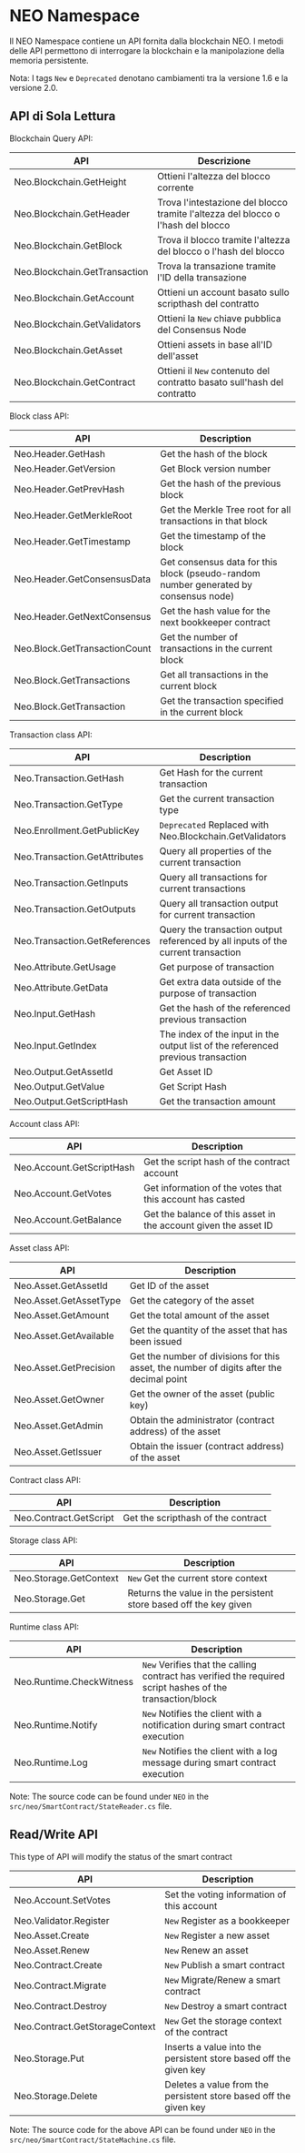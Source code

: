 # NEO Namespace

Il NEO Namespace contiene un API fornita dalla blockchain NEO. I metodi delle API permettono di interrogare la blockchain e la manipolazione della memoria persistente.

Nota: I tags `New` e `Deprecated` denotano cambiamenti tra la versione 1.6 e la versione 2.0.

## API di Sola Lettura

Blockchain Query API:

| API                           | Descrizione                                             |
| ----------------------------- | ------------------------------------------------------- |
| Neo.Blockchain.GetHeight      | Ottieni l'altezza del blocco corrente                            |
| Neo.Blockchain.GetHeader      | Trova l'intestazione del blocco tramite l'altezza del blocco o l'hash del blocco         |
| Neo.Blockchain.GetBlock       | Trova il blocco tramite l'altezza del blocco o l'hash del blocco                |
| Neo.Blockchain.GetTransaction | Trova la transazione tramite l'ID della transazione                     |
| Neo.Blockchain.GetAccount     | Ottieni un account basato sullo scripthash del contratto  |
| Neo.Blockchain.GetValidators  | Ottieni la `New` chiave pubblica del Consensus Node          |
| Neo.Blockchain.GetAsset       | Ottieni assets in base all'ID dell'asset                             |
| Neo.Blockchain.GetContract    | Ottieni il `New` contenuto del contratto basato sull'hash del contratto       |

Block class API:

| API                           | Description |
| ----------------------------- | -------------------------- |
| Neo.Header.GetHash            | Get the hash of the block |
| Neo.Header.GetVersion         | Get Block version number |
| Neo.Header.GetPrevHash        | Get the hash of the previous block |
| Neo.Header.GetMerkleRoot      | Get the Merkle Tree root for all transactions in that block |
| Neo.Header.GetTimestamp       | Get the timestamp of the block |
| Neo.Header.GetConsensusData   | Get consensus data for this block (pseudo-random number generated by consensus node) |
| Neo.Header.GetNextConsensus   | Get the hash value for the next bookkeeper contract |
| Neo.Block.GetTransactionCount | Get the number of transactions in the current block |
| Neo.Block.GetTransactions     | Get all transactions in the current block           |
| Neo.Block.GetTransaction      | Get the transaction specified in the current block  |

Transaction class API:

| API | Description |
| ----------------------------- | ---------------------------------------- |
| Neo.Transaction.GetHash       | Get Hash for the current transaction |
| Neo.Transaction.GetType       | Get the current transaction type |
| Neo.Enrollment.GetPublicKey   | `Deprecated` Replaced with Neo.Blockchain.GetValidators |
| Neo.Transaction.GetAttributes | Query all properties of the current transaction |
| Neo.Transaction.GetInputs     | Query all transactions for current transactions
| Neo.Transaction.GetOutputs    | Query all transaction output for current transaction |
| Neo.Transaction.GetReferences | Query the transaction output referenced by all inputs of the current transaction |
| Neo.Attribute.GetUsage        | Get purpose of transaction |
| Neo.Attribute.GetData         | Get extra data outside of the purpose of transaction |
| Neo.Input.GetHash             | Get the hash of the referenced previous transaction |
| Neo.Input.GetIndex            | The index of the input in the output list of the referenced previous transaction |
| Neo.Output.GetAssetId         | Get Asset ID |
| Neo.Output.GetValue           | Get Script Hash |
| Neo.Output.GetScriptHash      | Get the transaction amount |

Account class API:

| API | Description |
| ------------------------- | ------------------ |
| Neo.Account.GetScriptHash | Get the script hash of the contract account |
| Neo.Account.GetVotes      | Get information of the votes that this account has casted |
| Neo.Account.GetBalance    | Get the balance of this asset in the account given the asset ID |

Asset class API:

| API | Description |
| ---------------------------- | ------------------------------------- |
| Neo.Asset.GetAssetId   | Get ID of the asset |
| Neo.Asset.GetAssetType | Get the category of the asset |
| Neo.Asset.GetAmount    | Get the total amount of the asset |
| Neo.Asset.GetAvailable | Get the quantity of the asset that has been issued |
| Neo.Asset.GetPrecision | Get the number of divisions for this asset, the number of digits after the decimal point |
| Neo.Asset.GetOwner     | Get the owner of the asset (public key) |
| Neo.Asset.GetAdmin     | Obtain the administrator (contract address) of the asset |
| Neo.Asset.GetIssuer    | Obtain the issuer (contract address) of the asset |

Contract class API:

| API | Description |
| ---------------------- | -------- |
| Neo.Contract.GetScript | Get the scripthash of the contract |

Storage class API:

| API | Description |
| ---------------------- | ------------------------------- |
| Neo.Storage.GetContext | `New` Get the current store context |
| Neo.Storage.Get        | Returns the value in the persistent store based off the key given |

Runtime class API:

| API | Description |
| ------------------------ | --------------------------------- |
| Neo.Runtime.CheckWitness | `New` Verifies that the calling contract has verified the required script hashes of the transaction/block |
| Neo.Runtime.Notify       | `New` Notifies the client with a notification during smart contract execution      |
| Neo.Runtime.Log          | `New` Notifies the client with a log message during smart contract execution      |

Note: The source code can be found under `NEO` in the `src/neo/SmartContract/StateReader.cs` file.

## Read/Write API

This type of API will modify the status of the smart contract

| API | Description |
| ------------------------------ | -------------------------------- |
| Neo.Account.SetVotes           | Set the voting information of this account |
| Neo.Validator.Register         | `New` Register as a bookkeeper |
| Neo.Asset.Create               | `New` Register a new asset |
| Neo.Asset.Renew                | `New` Renew an asset |
| Neo.Contract.Create            | `New` Publish a smart contract |
| Neo.Contract.Migrate           | `New` Migrate/Renew a smart contract |
| Neo.Contract.Destroy           | `New` Destroy a smart contract |
| Neo.Contract.GetStorageContext | `New` Get the storage context of the contract |
| Neo.Storage.Put                | Inserts a value into the persistent store based off the given key |
| Neo.Storage.Delete             | Deletes a value from the persistent store based off the given key |

Note: The source code for the above API can be found under `NEO` in the `src/neo/SmartContract/StateMachine.cs` file.
